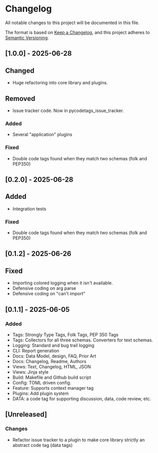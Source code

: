 # Changelog

All notable changes to this project will be documented in this file.

The format is based on [Keep a Changelog](https://keepachangelog.com/en/1.1.0/),
and this project adheres to [Semantic Versioning](https://semver.org/spec/v2.0.0.html).

## [1.0.0] - 2025-06-28

## Changed
- Huge refactoring into core library and plugins.

## Removed
- Issue tracker code. Now in pycodetags_issue_tracker.

### Added
- Several "application" plugins

### Fixed 
- Double code tags found when they match two schemas (folk and PEP350)


## [0.2.0] - 2025-06-28

## Added
- Integration tests

### Fixed 
- Double code tags found when they match two schemas (folk and PEP350)

## [0.1.2] - 2025-06-26

## Fixed
- Importing colored logging when it isn't available.
- Defensive coding on arg parse
- Defensive coding on "can't import"


## [0.1.1] - 2025-06-05

### Added

- Tags: Strongly Type Tags, Folk Tags, PEP 350 Tags
- Tags: Collectors for all three schemas. Converters for text schemas.
- Logging: Standard and bug trail logging
- CLI: Report generation
- Docs: Data Model, design, FAQ, Prior Art
- Docs: Changelog, Readme, Authors
- Views: Text, Changelog, HTML, JSON
- Views: Jinja style
- Build: Makefile and Github build script
- Config: TOML driven config.
- Feature: Supports context manager tag
- Plugins: Add plugin system
- DATA: a code tag for supporting discussion, data, code review, etc.



## [Unreleased]

### Changes
- Refactor issue tracker to a plugin to make core library strictly an abstract code tag (data tags)

